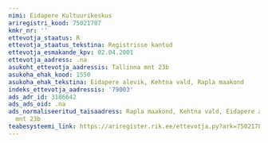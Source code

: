 ```yaml
---
nimi: Eidapere Kultuurikeskus
ariregistri_kood: 75021787
kmkr_nr: ''
ettevotja_staatus: R
ettevotja_staatus_tekstina: Registrisse kantud
ettevotja_esmakande_kpv: 02.04.2001
ettevotja_aadress: .na
asukoht_ettevotja_aadressis: Tallinna mnt 23b
asukoha_ehak_kood: 1550
asukoha_ehak_tekstina: Eidapere alevik, Kehtna vald, Rapla maakond
indeks_ettevotja_aadressis: '79003'
ads_adr_id: 3186642
ads_ads_oid: .na
ads_normaliseeritud_taisaadress: Rapla maakond, Kehtna vald, Eidapere alevik, Tallinna
  mnt 23b
teabesysteemi_link: https://ariregister.rik.ee/ettevotja.py?ark=75021787&ref=rekvisiidid
---
```

